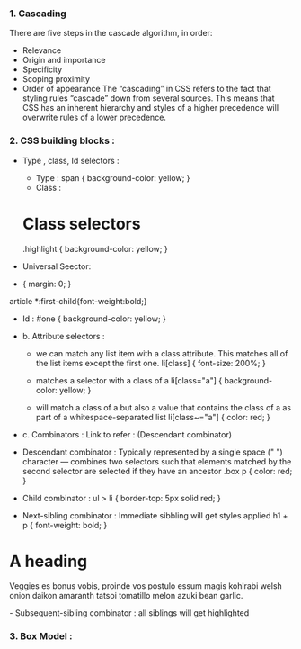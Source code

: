 ###	1. Cascading
There are five steps in the cascade algorithm, in order:
- Relevance
- Origin and importance
- Specificity
- Scoping proximity
- Order of appearance
	The “cascading” in CSS refers to the fact that styling rules “cascade” down from several sources. This means that CSS has an inherent hierarchy and styles of a higher precedence will overwrite rules of a lower precedence.

###	2. CSS building blocks :
- Type , class, Id selectors : 
	- Type : 
		span {
 		 background-color: yellow;
		}
   - Class :  
	<h1 class="highlight">Class selectors</h1>
	.highlight {
	background-color: yellow;
	}

- Universal Seector: 
* {
  margin: 0;
}

article *:first-child{font-weight:bold;}
- Id : 
#one {
  background-color: yellow;
}

- b. Attribute selectors :
    - we can match any list item with a class attribute. This matches all of the list items except the first one.
	li[class] {
	font-size: 200%;
	}

	- matches a selector with a class of a 
	li[class="a"] {
	background-color: yellow;
	}

	-  will match a class of a but also a value that contains the class of a as part of a whitespace-separated list
	li[class~="a"] {
	color: red;
	}
			
- c. Combinators : Link to refer : (Descendant combinator)
		
- Descendant combinator : 
 Typically represented by a single space (" ") character — combines two selectors such that elements matched by the second selector are selected if they have an ancestor
.box p {
  color: red;
}

- Child combinator : 
ul > li {
  border-top: 5px solid red;
}

- Next-sibling combinator : Immediate sibbling will get styles applied
h1 + p {
  font-weight: bold;
}
<h1>A heading</h1>
    <p>Veggies es bonus vobis, proinde vos postulo essum magis kohlrabi welsh onion daikon amaranth tatsoi tomatillo
            melon azuki bean garlic.</p>
- Subsequent-sibling combinator : all siblings will get highlighted 
			
			
###	3. Box Model :
		
			
			
